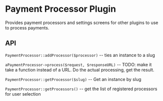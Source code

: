 Payment Processor Plugin
========================

Provides payment processors and settings screens for other plugins to use to process payments.

API
---

`PaymentProcessor::addProcessor($processor)` -- ties an instance to a slug

`aPaymentProcessor->process($request, $responseURL)` -- TODO: make it take a function instead of a URL. Do the actual processing, get the result.

`PaymentProcessor::getProcessor($slug)` -- Get an instance by slug

`PaymentProcessor::getProcessors()` -- get the list of registered processors for user selection
